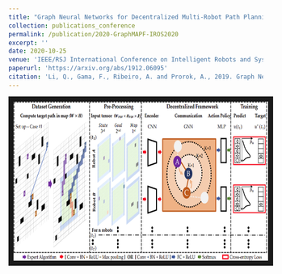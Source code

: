 ```yaml
---
title: "Graph Neural Networks for Decentralized Multi-Robot Path Planning"
collection: publications_conference
permalink: /publication/2020-GraphMAPF-IROS2020
excerpt: ''
date: 2020-10-25
venue: 'IEEE/RSJ International Conference on Intelligent Robots and Systems (IROS) '
paperurl: 'https://arxiv.org/abs/1912.06095'
citation: 'Li, Q., Gama, F., Ribeiro, A. and Prorok, A., 2019. Graph Neural Networks for Decentralized Multi-robot Path Planning. arXiv preprint arXiv:1912.06095.'
---
```

<a href="https://youtu.be/AGDk2RozpMQ
" target="_blank"><img src="/images/customized/GraphMAPF2020.png" 
alt="IMAGE ALT TEXT HERE" width="560" height="315" border="10" /></a>


